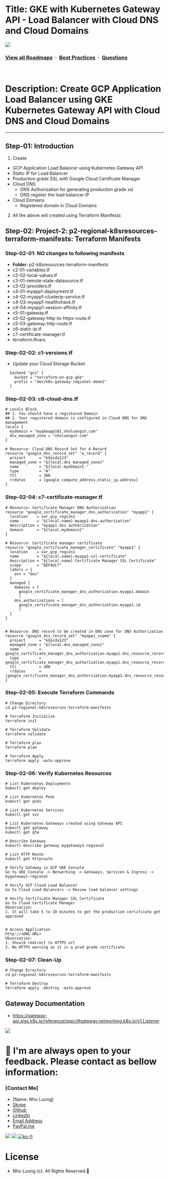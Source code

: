 # Title: GKE with Kubernetes Gateway API - Load Balancer with Cloud DNS and Cloud Domains

![](https://i.imgur.com/waxVImv.png)
### [View all Roadmaps](https://github.com/nholuongut/all-roadmaps) &nbsp;&middot;&nbsp; [Best Practices](https://github.com/nholuongut/all-roadmaps/blob/main/public/best-practices/) &nbsp;&middot;&nbsp; [Questions](https://www.linkedin.com/in/nholuong/)
<br/>

# Description: Create GCP Application Load Balancer using GKE Kubernetes Gateway API with Cloud DNS and Cloud Domains
---

## Step-01: Introduction
1. Create 
  - GCP Application Load Balancer using Kubernetes Gateway API
  - Static IP for Load Balancer 
  - Production grade SSL with Google Cloud Certificate Manager 
  - Cloud DNS 
    - DNS Authorization for generating production grade ssl
    - DNS register the load balancer IP
  - Cloud Domains
    - Registered domain in Cloud Domains
2. All the above will created using Terraform Manifests

## Step-02: Project-2: p2-regional-k8sresources-terraform-manifests: Terraform Manifests
### Step-02-01: NO changes to following manifests
- **Folder:** p2-k8sresources-terraform-manifests
- c2-01-variables.tf
- c2-02-local-values.tf
- c3-01-remote-state-datasource.tf
- c3-02-providers.tf
- c4-01-myapp1-deployment.tf
- c4-02-myapp1-clusterip-service.tf
- c4-03-myapp1-healthcheck.tf
- c4-04-myapp1-session-affinity.tf
- c5-01-gateway.tf
- c5-02-gateway-http-to-https-route.tf
- c5-03-gateway-http-route.tf
- c6-static-ip.tf
- c7-certificate-manager.tf
- terraform.tfvars


### Step-02-02: c1-versions.tf
- Update your Cloud Storage Bucket
```t
  backend "gcs" {
    bucket = "terraform-on-gcp-gke"
    prefix = "dev/k8s-gateway-regional-demo1"    
  }  
```

### Step-02-03: c8-cloud-dns.tf
```hcl
# Locals Block
## 1. You should have a registered Domain
## 2. Your registered domain is configured in Cloud DNS for DNS management
locals {
  mydomain = "mygkeapp101.nholuongut.com"
  dns_managed_zone = "nholuongut-com"
}

# Resource: Cloud DNS Record Set for A Record
resource "google_dns_record_set" "a_record" {
  project      = "kdaida123"
  managed_zone = "${local.dns_managed_zone}"
  name         = "${local.mydomain}."
  type         = "A"
  ttl          = 300
  rrdatas      = [google_compute_address.static_ip.address]
}
```

### Step-02-04: c7-certificate-manager.tf
```hcl
# Resource: Certificate Manager DNS Authorization
resource "google_certificate_manager_dns_authorization" "myapp1" {
  location    = var.gcp_region1
  name        = "${local.name}-myapp1-dns-authorization"
  description = "myapp1 dns authorization"
  domain      = "${local.mydomain}"
}

# Resource: Certificate manager certificate
resource "google_certificate_manager_certificate" "myapp1" {
  location    = var.gcp_region1
  name        = "${local.name}-myapp1-ssl-certificate"
  description = "${local.name} Certificate Manager SSL Certificate"
  scope       = "DEFAULT"
  labels = {
    env = "dev"
  }
  managed {
    domains = [
      google_certificate_manager_dns_authorization.myapp1.domain
      ]
    dns_authorizations = [
      google_certificate_manager_dns_authorization.myapp1.id
      ]
  }
}


# Resource: DNS record to be created in DNS zone for DNS Authorization
resource "google_dns_record_set" "myapp1_cname" {
  project      = "kdaida123"
  managed_zone = "${local.dns_managed_zone}"
  name         = google_certificate_manager_dns_authorization.myapp1.dns_resource_record[0].name
  type         = google_certificate_manager_dns_authorization.myapp1.dns_resource_record[0].type
  ttl          = 300
  rrdatas      = [google_certificate_manager_dns_authorization.myapp1.dns_resource_record[0].data]
}
```

### Step-02-05: Execute Terraform Commands
```t
# Change Directory
cd p2-regional-k8sresources-terraform-manifests

# Terraform Initialize
terraform init

# Terraform Validate
terraform validate

# Terraform plan
terraform plan

# Terraform Apply
terraform apply -auto-approve
```

### Step-02-06: Verify Kubernetes Resources
```t
# List Kubernetes Deployments
kubectl get deploy

# List Kubernetes Pods
kubectl get pods

# List Kubernetes Services
kubectl get svc

# List Kubernetes Gateways created using Gateway API
kubectl get gateway
kubectl get gtw

# Describe Gateway
kubectl describe gateway mygateway1-regional

# List HTTP Route
kubectl get httproute

# Verify Gateway is GCP GKE Console
Go to GKE Console -> Networking -> Gateways, Services & Ingress -> mygateway1-regional

# Verify GCP Cloud Load Balancer
Go to Cloud Load Balancers -> Review load balancer settings

# Verify Certificate Manager SSL Certificate
Go to Cloud Certificate Manager
Observation:
1. It will take 5 to 10 minutes to get the production certificate get approved


# Access Application
http://<DNS-URL> 
Observation:
1. Should redirect to HTTPS url
2. No HTTPS warning as it is a prod grade certificate
```

### Step-02-07: Clean-Up
```t
# Change Directory
cd p2-regional-k8sresources-terraform-manifests

# Terraform Destroy
terraform apply -destroy -auto-approve
```

## Gateway Documentation
- https://gateway-api.sigs.k8s.io/reference/spec/#gateway.networking.k8s.io/v1.Listener

![](https://i.imgur.com/waxVImv.png)
# 🚀 I'm are always open to your feedback.  Please contact as bellow information:
### [Contact Me]
* [Name: Nho Luong]
* [Skype](luongutnho_skype)
* [Github](https://github.com/nholuongut/)
* [Linkedin](https://www.linkedin.com/in/nholuong/)
* [Email Address](luongutnho@hotmail.com)
* [PayPal.me](https://www.paypal.com/paypalme/nholuongut)

![](https://i.imgur.com/waxVImv.png)
![](Donate.png)
[![ko-fi](https://ko-fi.com/img/githubbutton_sm.svg)](https://ko-fi.com/nholuong)

# License
* Nho Luong (c). All Rights Reserved.🌟